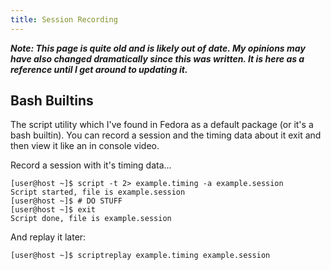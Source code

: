 ```yaml
---
title: Session Recording
---
```


***Note: This page is quite old and is likely out of date. My opinions may have
also changed dramatically since this was written. It is here as a reference
until I get around to updating it.***

## Bash Builtins

The script utility which I've found in Fedora as a default package (or it's a
bash builtin). You can record a session and the timing data about it exit and
then view it like an in console video.

Record a session with it's timing data...

```
[user@host ~]$ script -t 2> example.timing -a example.session
Script started, file is example.session
[user@host ~]$ # DO STUFF
[user@host ~]$ exit
Script done, file is example.session
```

And replay it later:

```
[user@host ~]$ scriptreplay example.timing example.session
```

